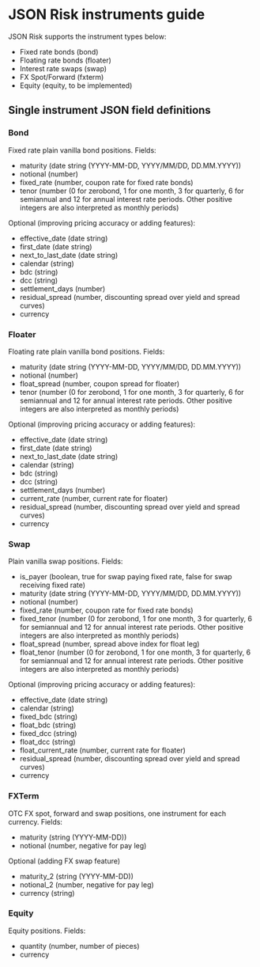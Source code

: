 # JSON Risk instruments guide
JSON Risk supports the instrument types below:

- Fixed rate bonds (bond)
- Floating rate bonds (floater)
- Interest rate swaps (swap)
- FX Spot/Forward (fxterm)
- Equity (equity, to be implemented)

## Single instrument JSON field definitions
### Bond

Fixed rate plain vanilla bond positions. Fields:

- maturity (date string (YYYY-MM-DD, YYYY/MM/DD, DD.MM.YYYY))
- notional (number)
- fixed_rate (number, coupon rate for fixed rate bonds)
- tenor (number (0 for zerobond, 1 for one month, 3 for quarterly, 6 for semiannual and 12 for annual interest rate periods. Other positive integers are also interpreted as monthly periods)

Optional (improving pricing accuracy or adding features):

- effective\_date (date string)
- first\_date (date string)
- next\_to\_last\_date (date string)
- calendar (string)
- bdc (string)
- dcc (string)
- settlement_days (number)
- residual_spread (number, discounting spread over yield and spread curves)
- currency


### Floater

Floating rate plain vanilla bond positions. Fields:

- maturity (date string (YYYY-MM-DD, YYYY/MM/DD, DD.MM.YYYY))
- notional (number)
- float_spread (number, coupon spread for floater)
- tenor (number (0 for zerobond, 1 for one month, 3 for quarterly, 6 for semiannual and 12 for annual interest rate periods. Other positive integers are also interpreted as monthly periods)

Optional (improving pricing accuracy or adding features):

- effective\_date (date string)
- first\_date (date string)
- next\_to\_last\_date (date string)
- calendar (string)
- bdc (string)
- dcc (string)
- settlement_days (number)
- current_rate (number, current rate for floater)
- residual_spread (number, discounting spread over yield and spread curves)
- currency


### Swap

Plain vanilla swap positions. Fields:

- is_payer (boolean, true for swap paying fixed rate, false for swap receiving fixed rate)
- maturity (date string (YYYY-MM-DD, YYYY/MM/DD, DD.MM.YYYY))
- notional (number)
- fixed_rate (number, coupon rate for fixed rate bonds)
- fixed_tenor (number (0 for zerobond, 1 for one month, 3 for quarterly, 6 for semiannual and 12 for annual interest rate periods. Other positive integers are also interpreted as monthly periods)
- float_spread (number, spread above index for float leg)
- float_tenor (number (0 for zerobond, 1 for one month, 3 for quarterly, 6 for semiannual and 12 for annual interest rate periods. Other positive integers are also interpreted as monthly periods)

Optional (improving pricing accuracy or adding features):

- effective\_date (date string)
- calendar (string)
- fixed_bdc (string)
- float_bdc (string)
- fixed_dcc (string)
- float_dcc (string)
- float\_current\_rate (number, current rate for floater)
- residual_spread (number, discounting spread over yield and spread curves)
- currency

### FXTerm

OTC FX spot, forward and swap positions, one instrument for each currency. Fields:

- maturity (string (YYYY-MM-DD))
- notional (number, negative for pay leg)

Optional (adding FX swap feature)

- maturity_2 (string (YYYY-MM-DD))
- notional_2 (number, negative for pay leg)
- currency (string)


### Equity

Equity positions. Fields:

- quantity (number, number of pieces)
- currency

